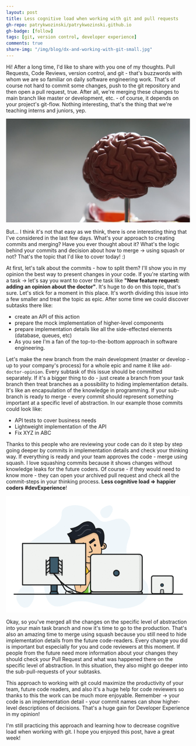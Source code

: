 ```yaml
---
layout: post
title: Less cognitive load when working with git and pull requests
gh-repo: patrykwozinski/patrykwozinski.github.io
gh-badge: [follow]
tags: [git, version control, developer experience]
comments: true
share-img: "/img/blog/dx-and-working-with-git-small.jpg"
---
```


Hi! After a long time, I'd like to share with you one of my thoughts. Pull Requests, Code Reviews, version control, and git - that's buzzwords with whom we are so familiar on daily software engineering work. That's of course not hard to commit some changes, push to the git repository and then open a pull request, true. After all, we're merging these changes to main branch like master or development, etc. - of course, it depends on your project's git-flow. Nothing interesting, that's the thing that we're teaching interns and juniors, yep.

<p align="center">
    <img src="/img/blog/dx-and-working-with-git.jpg" alt="Cognitive load when working with git"/>
</p>

But... I think it's not that easy as we think, there is one interesting thing that I've considered in the last few days. What's your approach to creating commits and merging? Have you ever thought about it? What's the logic behind your commits and decision about how to merge -> using squash or not? That's the topic that I'd like to cover today! :)

At first, let's talk about the commits - how to split them? I'll show you in my opinion the best way to present changes in your code. If you're starting with a task -> let's say you want to cover the task like **"New feature request: adding an opinion about the doctor"**. It's huge to do on this topic, that's sure. Let's stick for a moment in this place. It's worth dividing this issue into a few smaller and treat the topic as epic. After some time we could discover subtasks there like:
<ul>
<li>create an API of this action</li>
<li>prepare the mock implementation of higher-level components</li>
<li>prepare implementation details like all the side-effected elements (database, queues, etc)</li>
<li>As you see I'm a fan of the top-to-the-bottom approach in software engineering.</li>
</ul>

Let's make the new branch from the main development (master or develop - up to your company's process) for a whole epic and name it like `add-doctor-opinion`. Every subtask of this issue should be committed separately. If it's a bigger thing to do - just create a branch from your task branch then treat branches as a possibility to hiding implementation details. It's like an encapsulation of the knowledge in programming. If your sub-branch is ready to merge - every commit should represent something important at a specific level of abstraction. In our example those commits could look like:
<ul>
<li>API tests to cover business needs</li>
<li>Lightweight implementation of the API</li>
<li>Fix XYZ in ABC</li>
</ul>

Thanks to this people who are reviewing your code can do it step by step going deeper by commits in implementation details and check your thinking way. If everything is ready and your team approves the code - merge using squash. I love squashing commits because it shows changes without knowledge leaks for the future coders. Of course - if they would need to know more - they can open your archived pull request and check all the commit-steps in your thinking process. **Less cognitive load => happier coders** **#devExperience**!

<p align="center">
    <img src="/img/blog/dx-and-working-with-git.gif" alt="Developer Experience and pull requests"/>
</p>

Okay, so you've merged all the changes on the specific level of abstraction into your main task branch and now it's time to go to the production. That's also an amazing time to merge using squash because you still need to hide implementation details from the future code-readers. Every change you did is important but especially for you and code reviewers at this moment. If people from the future need more information about your changes they should check your Pull Request and what was happened there on the specific level of abstraction. In this situation, they also might go deeper into the sub-pull-requests of your subtasks.

This approach to working with git could maximize the productivity of your team, future code readers, and also it's a huge help for code reviewers so thanks to this the work can be much more enjoyable. Remember -> your code is an implementation detail - your commit names can show higher-level descriptions of decisions. That's a huge gain for Developer Experience in my opinion!

I'm still practicing this approach and learning how to decrease cognitive load when working with git. I hope you enjoyed this post, have a great week!
